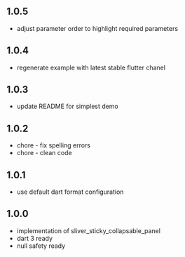 ## 1.0.5
* adjust parameter order to highlight required parameters

## 1.0.4
* regenerate example with latest stable flutter chanel

## 1.0.3
* update README for simplest demo 

## 1.0.2
* chore - fix spelling errors
* chore - clean code

## 1.0.1

* use default dart format configuration

## 1.0.0

* implementation of sliver_sticky_collapsable_panel
* dart 3 ready
* null safety ready
